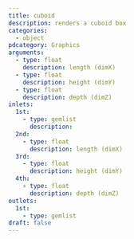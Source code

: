 ```yaml
---
title: cuboid
description: renders a cuboid box
categories:
  - object
pdcategory: Graphics
arguments:
  - type: float
    description: length (dimX)
  - type: float
    description: height (dimY)
  - type: float
    description: depth (dimZ)
inlets:
  1st:
    - type: gemlist
      description:
  2nd:
    - type: float
      description: length (dimX)
  3rd:
    - type: float
      description: height (dimY)
  4th:
    - type: float
      description: depth (dimZ)
outlets:
  1st:
    - type: gemlist
draft: false
---
```

